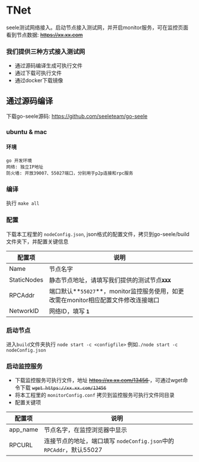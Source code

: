 # TNet
seele测试网络接入。启动节点接入测试网，并开启monitor服务，可在监控页面看到节点数据: <s> https://xx.xx.com</s>

### 我们提供三种方式接入测试网
- 通过源码编译生成可执行文件
- 通过下载可执行文件
- 通过docker下载镜像

## 通过源码编译
下载go-seele源码: https://github.com/seeleteam/go-seele
### ubuntu & mac
#### 环境
	go 开发环境
	网络: 独立IP地址
	防火墙: 开放39007、55027端口，分别用于p2p连接和rpc服务

### 编译
执行 `make all`

### 配置
下载本工程里的 `nodeConfig.json`, json格式的配置文件，拷贝到go-seele/build文件夹下，并配置关键信息

| 配置项 | 说明 |
| ----------- | --------- |
| Name  | 节点名字  |
|  StaticNodes  | 静态节点地址，请填写我们提供的测试节点<s>**`XXX`**</s>  |
|  RPCAddr  | 端口默认**`55027`**，monitor监控服务使用，如更改需在monitor相应配置文件修改连接端口 |
|  NetworkID  | 网络ID，填写 **`1`**  |

### 启动节点
进入`build`文件夹执行 `node start -c <configfile>`
例如`./node start -c nodeConfig.json`

### 启动监控服务
- 下载监控服务可执行文件，地址 <s> https://xx.xx.com/13456 </s>，可通过wget命令下载
<s>`wget https://xx.xx.com/13456` </s>
- 将本工程里的 `monitorConfig.conf` 拷贝到监控服务可执行文件同目录
- 配置关键项

| 配置项 | 说明 |
| ----------- | --------- |
| app_name  | 节点名字，在监控浏览器中显示  |
| RPCURL  | 连接节点的地址，端口填写 `nodeConfig.json`中的 `RPCAddr`，默认55027


